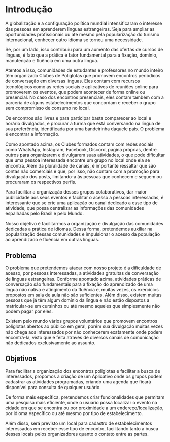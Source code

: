 # Introdução

A globalização e a configuração política mundial intensificaram o interesse das pessoas em aprenderem línguas estrangeiras. Seja para ampliar as oportunidades profissionais ou até mesmo pela popularização do turismo internacional, conhecer outro idioma se tornou uma necessidade.

Se, por um lado, isso contribuiu para um aumento das ofertas de cursos de línguas, é fato que a prática é fator fundamental para a fixação, domínio, manutenção e fluência em uma outra língua.

Atentos a isso, comunidades de estudantes e professores no mundo inteiro têm organizado Clubes de Poliglotas que promovem encontros periódicos de conversação em diversas línguas.  Eles contam com recursos tecnológicos como as redes sociais e aplicativos de reuniões online para promoverem os eventos, que podem acontecer de forma online ou presencial. No caso dos encontros presenciais, eles contam também com a parceria de alguns estabelecimentos que concordam e receber o grupo sem compromisso de consumo no local.

Os encontros são livres e para participar basta comparecer ao local e horário divulgados, e procurar a turma que está conversando na língua de sua preferência, identificada por uma bandeirinha daquele país. O problema é encontrar a informação. 

Como apontado acima, os Clubes formados contam com redes sociais como WhatsApp, Instagram, Facebook, Discord, página próprias, dentre outros para organizarem e divulgarem suas atividades, o que pode dificultar que uma pessoa interessada encontre um grupo no local onde ela se encontra. Além da pluralidade de canais, é importante ressaltar que são contas não comerciais e que, por isso, não contam com a promoção para divulgação dos posts, limitando-a às pessoas que conhecem e seguem ou procuraram os respectivos perfis.

Para facilitar a organização desses grupos colaborativos, dar maior publicidade aos seus eventos e facilitar o acesso a pessoas interessadas, é interessante que se crie uma aplicação ou canal dedicado a esse tipo de atividade, que possa centralizar as informações das comunidades espalhadas pelo Brasil e pelo Mundo.

Nosso objetivo é facilitarmos a organização e divulgação das comunidades dedicadas a prática de idiomas. Dessa forma, pretendemos auxiliar na popularização dessas comunidades e impulsionar o acesso da população ao aprendizado e fluência em outras línguas.

## Problema

O problema que pretendemos atacar com nosso projeto é a dificuldade de acesso, por pessoas interessadas, a atividades gratuitas de conversação de línguas estrangeiras. Conforme apontado acima, atividades práticas de conversação são fundamentais para a fixação do aprendizado de uma língua não nativa e atingimento da fluência e, muitas vezes, os exercícios propostos em sala de aula não são suficientes. Além disso, existem muitas pessoas que já têm algum domínio da língua e não estão dispostos a matricular-se em cursinhos ou até mesmo aqueles que simplesmente não podem pagar por eles. 

Existem pelo mundo vários grupos voluntários que promovem encontros poliglotas abertos ao público em geral, porém sua divulgação muitas vezes não chega aos interessados por não conhecerem exatamente onde podem encontrá-la, visto que é feita através de diversos canais de comunicação não dedicados exclusivamente ao assunto.

## Objetivos

Para facilitar a organização dos encontros poliglotas e facilitar a busca de interessados, propomos a criação de um Aplicativo onde os grupos podem cadastrar as atividades programadas, criando uma agenda que ficará disponível para consulta de qualquer usuário.

De forma mais específica, pretendemos criar funcionalidades que permitam uma pesquisa mais eficiente, onde o usuário possa localizar o evento na cidade em que se encontra ou por proximidade a um endereço/localização, por idioma específico ou até mesmo por tipo de estabelecimento.

Além disso, será previsto um local para cadastro de estabelecimentos interessados em receber esse tipo de encontro, facilitando tanto a busca desses locais pelos organizadores quanto o contato entre as partes.
